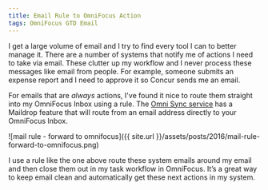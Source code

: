 ```yaml
---
title: Email Rule to OmniFocus Action
tags: OmniFocus GTD Email
---
```


I get a large volume of email and I try to find every tool I can to better manage it. There are a number of systems that notify me of actions I need to take via email. These clutter up my workflow and I never process these messages like email from people. For example, someone submits an expense report and I need to approve it so Concur sends me an email.

For emails that are *always* actions, I've found it nice to route them straight into my OmniFocus Inbox using a rule. The [Omni Sync service](https://manage.sync.omnigroup.com) has a Maildrop feature that will route from an email address directly to your OmniFocus Inbox.

![mail rule - forward to omnifocus]({{ site.url }}/assets/posts/2016/mail-rule-forward-to-omnifocus.png)

I use a rule like the one above route these system emails around my email and then close them out in my task workflow in OmniFocus. It’s a great way to keep email clean and automatically get these next actions in my system.
